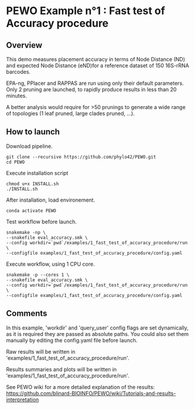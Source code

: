 # PEWO Example n°1 : Fast test of Accuracy procedure

## Overview

This demo measures placement accuracy in terms of Node Distance (ND)
and expected Node Distance (eND)for a reference dataset
of 150 16S-rRNA barcodes.

EPA-ng, PPlacer and RAPPAS are run using only their default parameters.
Only 2 pruning are launched, to rapidly produce results in less than
20 minutes.

A better analysis would require for >50 prunings to generate a wide
range of topologies (1 leaf pruned, large clades pruned, ...).


## How to launch

Download pipeline.
```
git clone --recursive https://github.com/phylo42/PEWO.git
cd PEWO
```

Execute installation script
```
chmod u+x INSTALL.sh
./INSTALL.sh
```

After installation, load environement.
```
conda activate PEWO
```

Test workflow before launch.
```
snakemake -np \
--snakefile eval_accuracy.smk \
--config workdir=`pwd`/examples/1_fast_test_of_accuracy_procedure/run \
--configfile examples/1_fast_test_of_accuracy_procedure/config.yaml
```

Execute workflow, using 1 CPU core.
```
snakemake -p --cores 1 \
--snakefile eval_accuracy.smk \
--config workdir=`pwd`/examples/1_fast_test_of_accuracy_procedure/run \
--configfile examples/1_fast_test_of_accuracy_procedure/config.yaml
```

## Comments

In this example, 'workdir' and 'query_user' config flags are set
dynamically, as it is required they are passed as absolute paths.
You could also set them manually by editing the config.yaml file
before launch.

Raw results will be written in
'examples/1_fast_test_of_accuracy_procedure/run'.

Results summaries and plots will be written in
'examples/1_fast_test_of_accuracy_procedure/run'.

See PEWO wiki for a more detailed explanation of the results:
https://github.com/blinard-BIOINFO/PEWO/wiki/Tutorials-and-results-interpretation
